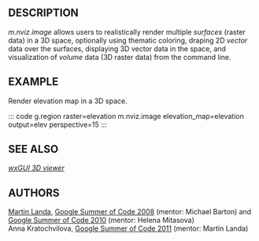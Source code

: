 ## DESCRIPTION

*m.nviz.image* allows users to realistically render multiple *surfaces*
(raster data) in a 3D space, optionally using thematic coloring, draping
2D *vector* data over the surfaces, displaying 3D vector data in the
space, and visualization of *volume* data (3D raster data) from the
command line.

## EXAMPLE

Render elevation map in a 3D space.

::: code
    g.region raster=elevation
    m.nviz.image elevation_map=elevation output=elev perspective=15
:::

## SEE ALSO

*[wxGUI 3D viewer](wxGUI.nviz.html)*

## AUTHORS

[Martin Landa](http://geo.fsv.cvut.cz/gwiki/Landa), [Google Summer of
Code 2008](https://grasswiki.osgeo.org/wiki/WxNviz_GSoC_2008) (mentor:
Michael Barton) and [Google Summer of Code
2010](https://grasswiki.osgeo.org/wiki/WxNviz_GSoC_2010) (mentor: Helena
Mitasova)\
Anna Kratochvilova, [Google Summer of Code
2011](https://grasswiki.osgeo.org/wiki/WxNviz_GSoC_2011) (mentor: Martin
Landa)
